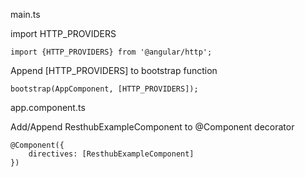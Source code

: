 main.ts

import HTTP_PROVIDERS

```
import {HTTP_PROVIDERS} from '@angular/http';
```

Append [HTTP_PROVIDERS] to bootstrap function

```
bootstrap(AppComponent, [HTTP_PROVIDERS]);
```

app.component.ts

Add/Append ResthubExampleComponent to @Component decorator

```
@Component({
	directives: [ResthubExampleComponent]
})
```